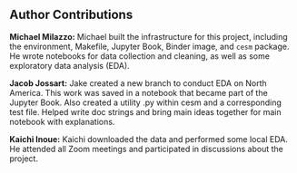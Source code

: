 ## Author Contributions
**Michael Milazzo:** Michael built the infrastructure for this project, including the environment, Makefile, Jupyter Book, Binder image, and `cesm` package. He wrote notebooks for data collection and cleaning, as well as some exploratory data analysis (EDA).

**Jacob Jossart:** Jake created a new branch to conduct EDA on North America. This work was saved in a notebook that became part of the Jupyter Book. Also created a utility .py within cesm and a corresponding test file. Helped write doc strings and bring main ideas together for main notebook with explanations. 

**Kaichi Inoue:** Kaichi downloaded the data and performed some local EDA. He attended all Zoom meetings and participated in discussions about the project.

